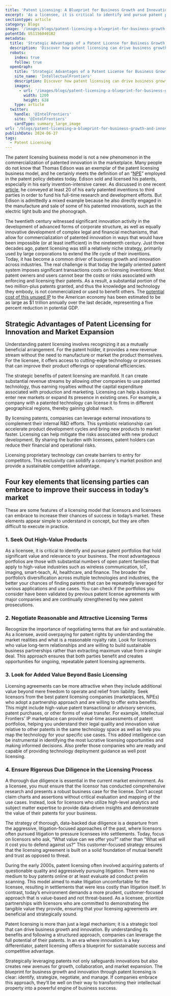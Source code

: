 ```yaml
---
title: 'Patent Licensing: A Blueprint for Business Growth and Innovation'
excerpt: 'As a licensee, it is critical to identify and pursue patent portfolios that hold significant value and relevance to your business. The most advantageous portfolios are those with substantial numbers of open patent families that apply to high-value industries. The broader the portfolio’s diversification across multiple technologies and industries, the better your chances of finding patents that can be repeatedly leveraged for various applications.'
sectiontype: article
category: Blogs
image: '/images/blogs/patent-licensing-a-blueprint-for-business-growth-and-innovation.webp'
patentId: US11568401B2
metadata:
  title: 'Strategic Advantages of a Patent License for Business Growth'
  description: 'Discover how patent licensing can drive business growth and innovation. Learn strategies for leveraging high-value patents and forming sustainable partnerships.'
  robots:
    index: true
    follow: true
  openGraph:
    title: 'Strategic Advantages of a Patent License for Business Growth | IntellectualFrontiers'
    site_name: 'IntellectualFrontiers'
    description: Discover how patent licensing can drive business growth and innovation. Learn strategies for leveraging high-value patents and forming sustainable partnerships.
    images:
      - url: '/images/blogs/patent-licensing-a-blueprint-for-business-growth-and-innovation.webp'
        width: 1200
        height: 628
    type: article
  twitter:
    handle: '@IntelFrontiers'
    site: '@IntelFrontiers'
    cardType: summary_large_image
url: '/blogs/patent-licensing-a-blueprint-for-business-growth-and-innovation'
publishDate: 2024-06-27
tags:
  - Patent Licensing
---
```


The patent licensing business model is not a new phenomenon in the commercialization of patented innovation in the marketplace. Many people do not know that Thomas Edison was an exemplar of the patent licensing business model, and he certainly meets the definition of an “<a href="https://law.stanford.edu/publications/how-often-do-non-practicing-entities-win-patent-suits/" target="_blank">NPE</a>” employed in the patent policy debates today. Edison sold and licensed his patents, especially in his early invention-intensive career. As discussed in one recent <a href="https://www.cambridge.org/core/journals/business-history-review/article/patent-alchemy-the-market-for-technology-in-us-history/90991329A8D4A49EBF7B49D2EAD1CE7A" target="_blank">article</a>, he conveyed at least 20 of his early patented inventions to third parties in order to fund his full-time research and development efforts. But Edison is admittedly a mixed example because he also directly engaged in the manufacture and sale of some of his patented innovations, such as the electric light bulb and the phonograph.

The twentieth century witnessed significant innovation activity in the development of advanced forms of corporate structure, as well as equally innovative development of complex legal and financial mechanisms, that allow for commercialization of patented innovation in ways that would have been impossible (or at least inefficient) in the nineteenth century. Just three decades ago, patent licensing was still a relatively niche strategy, primarily used by large corporations to extend the life cycle of their inventions. Today, it has become a common driver of business growth and innovation across industries. The real challenge is that today the legally oriented patent system imposes significant transactions costs on licensing inventions: Most patent owners and users cannot bear the costs or risks associated with enforcing and licensing their patents. As a result, a substantial portion of the two million-plus patents granted, and thus the knowledge and technology they embody, is not commercialized or used to benefit others. The <a href="https://ei.com/wp-content/uploads/downloadables/EI_Patent_Study_Singer.pdf" target="_blank">potential cost of this unused IP</a> to the American economy has been estimated to be as large as $1 trillion annually over the last decade, representing a five percent reduction in potential GDP.

## Strategic Advantages of Patent Licensing for Innovation and Market Expansion

Understanding patent licensing involves recognizing it as a mutually beneficial arrangement. For the patent holder, it provides a new revenue stream without the need to manufacture or market the product themselves. For the licensee, it offers access to cutting-edge technology or processes that can improve their product offerings or operational efficiencies.

The strategic benefits of patent licensing are manifold. It can create substantial revenue streams by allowing other companies to use patented technology, thus earning royalties without the capital expenditure associated with production and marketing. Licensing can help a business enter new markets or expand its presence in existing ones. For example, a company with a patented technology can license it to firms in different geographical regions, thereby gaining global reach.

By licensing patents, companies can leverage external innovations to complement their internal R&D efforts. This symbiotic relationship can accelerate product development cycles and bring new products to market faster. Licensing can help mitigate the risks associated with new product development. By sharing the burden with licensees, patent holders can reduce their financial and operational risks.

Licensing proprietary technology can create barriers to entry for competitors. This exclusivity can solidify a company's market position and provide a sustainable competitive advantage.

## Four key elements that licensing parties can embrace to improve their success in today’s market

These are some features of a licensing model that licensors and licensees can embrace to increase their chances of success in today’s market. These elements appear simple to understand in concept, but they are often difficult to execute in practice.

### 1\. Seek Out High-Value Products

As a licensee, it is critical to identify and pursue patent portfolios that hold significant value and relevance to your business. The most advantageous portfolios are those with substantial numbers of open patent families that apply to high-value industries such as wireless communication, IoT, imaging, smart-teach, AI, healthcare, and finance. The broader the portfolio’s diversification across multiple technologies and industries, the better your chances of finding patents that can be repeatedly leveraged for various applications and use cases. You can check if the portfolios you consider have been validated by previous patent license agreements with major companies and are continually strengthened by new patent prosecutions.

### 2\. Negotiate Reasonable and Attractive Licensing Terms

Recognize the importance of negotiating terms that are fair and sustainable. As a licensee, avoid overpaying for patent rights by understanding the market realities and what is a reasonable royalty rate. Look for licensors who value long-term relationships and are willing to build sustainable business partnerships rather than extracting maximum value from a single deal. This approach ensures that both parties benefit and creates opportunities for ongoing, repeatable patent licensing agreements.

### 3\. Look for Added Value Beyond Basic Licensing

Licensing agreements can be more attractive when they include additional value beyond mere freedom to operate and relief from liability. Seek licensors from the best patent licensing companies (marketplaces, NPEs) who adopt a partnership approach and are willing to offer extra benefits. This might include high-value patent transactional or advisory services, patent purchases, or other forms of value transfer. For example, Intellectual Frontiers' IP marketplace can provide real-time assessments of patent portfolios, helping you understand their legal quality and innovation value relative to other patents in the same technology space as well as help you map the technology for your specific use cases. This added intelligence can be instrumental in identifying the most lucrative licensing opportunities and making informed decisions. Also prefer those companies who are ready and capable of providing technology deployment guidance as well post licensing.

### 4\. Ensure Rigorous Due Diligence in the Licensing Process

A thorough due diligence is essential in the current market environment. As a licensee, you must ensure that the licensor has conducted comprehensive research and presents a robust business case for the license. Don’t accept claim charts and assertions without critical evaluation and mapping of the use cases. Instead, look for licensors who utilize high-level analytics and subject matter expertise to provide data-driven insights and demonstrate the value of their patents for your business.

The strategy of thorough, data-backed due diligence is a departure from the aggressive, litigation-focused approaches of the past, where licensors often pursued litigation to pressure licensees into settlements. Today, focus on licensors who ask, “What value can we offer you?” rather than “What will it cost you to defend against us?” This customer-focused strategy ensures that the licensing agreement is built on a solid foundation of mutual benefit and trust as opposed to threat.

During the early 2000s, patent licensing often involved acquiring patents of questionable quality and aggressively pursuing litigation. There was no medium to buy patents online or at least evaluate ad conduct prelim scanning. This model aimed to make litigation uncomfortable for the licensee, resulting in settlements that were less costly than litigation itself. In contrast, today’s environment demands a more prudent, customer-focused approach that is value-based and not threat-based. As a licensee, prioritize partnerships with licensors who are committed to demonstrating the tangible value they provide, ensuring that your licensing agreements are beneficial and strategically sound.

Patent licensing is more than just a legal mechanism; it is a strategic tool that can drive business growth and innovation. By understanding its benefits and following a structured approach, companies can leverage the full potential of their patents. In an era where innovation is a key differentiator, patent licensing offers a blueprint for sustainable success and competitive advantage.

Strategically leveraging patents not only safeguards innovations but also creates new avenues for growth, collaboration, and market expansion. The blueprint for business growth and innovation through patent licensing is clear: identify, strategize, negotiate, and manage. If companies embrace this approach, they’ll be well on their way to transforming their intellectual property into a powerful engine of business success.
